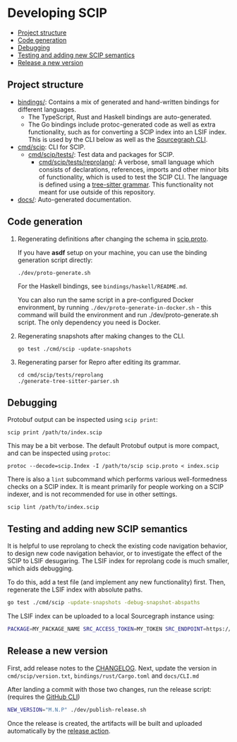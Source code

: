 # Developing SCIP

- [Project structure](#project-structure)
- [Code generation](#code-generation)
- [Debugging](#debugging)
- [Testing and adding new SCIP semantics](#testing-and-adding-new-scip-semantics)
- [Release a new version](#release-a-new-version)

## Project structure

- [bindings/](./bindings/): Contains a mix of generated and hand-written
  bindings for different languages.
  - The TypeScript, Rust and Haskell bindings are auto-generated.
  - The Go bindings include protoc-generated code as well as extra
    functionality, such as for converting a SCIP index into an LSIF index.
    This is used by the CLI below as well as the
    [Sourcegraph CLI](https://github.com/sourcegraph/src-cli).
- [cmd/scip](./cmd/scip): CLI for SCIP.
  - [cmd/scip/tests/](./cmd/scip/tests/): Test data and packages for SCIP.
    - [cmd/scip/tests/reprolang/](./cmd/scip/tests/reprolang/): A verbose, small language
      which consists of declarations, references, imports and other minor bits
      of functionality, which is used to test the SCIP CLI. The language is
      defined using a [tree-sitter grammar](cmd/scip/tests/reprolang/grammar.js).
      This functionality not meant for use outside of this repository.
- [docs/](./docs/): Auto-generated documentation.

## Code generation

1. Regenerating definitions after changing the schema in [scip.proto](./scip.proto).

   If you have **asdf** setup on your machine, you can use the binding generation script directly:

   ```
   ./dev/proto-generate.sh
   ```

   For the Haskell bindings, see `bindings/haskell/README.md`.

   You can also run the same script in a pre-configured Docker environment,
   by running `./dev/proto-generate-in-docker.sh` - this command will
   build the environment and run ./dev/proto-generate.sh script. The only
   dependency you need is Docker.

2. Regenerating snapshots after making changes to the CLI.
   ```
   go test ./cmd/scip -update-snapshots
   ```
3. Regenerating parser for Repro after editing its grammar.
   ```
   cd cmd/scip/tests/reprolang
   ./generate-tree-sitter-parser.sh
   ```

## Debugging

Protobuf output can be inspected using `scip print`:

```
scip print /path/to/index.scip
```

This may be a bit verbose. The default Protobuf output is more compact,
and can be inspected using `protoc`:

```
protoc --decode=scip.Index -I /path/to/scip scip.proto < index.scip
```

There is also a `lint` subcommand which performs various well-formedness
checks on a SCIP index. It is meant primarily for people working on a SCIP indexer,
and is not recommended for use in other settings.

```
scip lint /path/to/index.scip
```

## Testing and adding new SCIP semantics

It is helpful to use reprolang to check the existing code navigation behavior,
to design new code navigation behavior,
or to investigate the effect of the SCIP to LSIF desugaring.
The LSIF index for reprolang code is much smaller,
which aids debugging.

To do this, add a test file (and implement any new functionality) first.
Then, regenerate the LSIF index with absolute paths.

```bash
go test ./cmd/scip -update-snapshots -debug-snapshot-abspaths
```

The LSIF index can be uploaded to a local Sourcegraph instance using:

```bash
PACKAGE=MY_PACKAGE_NAME SRC_ACCESS_TOKEN=MY_TOKEN SRC_ENDPOINT=https://sourcegraph.test:3443 src code-intel upload -file="cmd/scip/tests/snapshots/output/$PACKAGE/dump.lsif" -root="cmd/scip/tests/snapshots/input/$PACKAGE"
```

## Release a new version

First, add release notes to the [CHANGELOG](CHANGELOG.md). Next, update the
version in `cmd/scip/version.txt`, `bindings/rust/Cargo.toml` and `docs/CLI.md`

After landing a commit with those two changes, run the release script:
(requires the [GitHub CLI](https://cli.github.com/))

```bash
NEW_VERSION="M.N.P" ./dev/publish-release.sh
```

Once the release is created, the artifacts will be built and uploaded
automatically by the [release action](/.github/workflows/release.yml).
